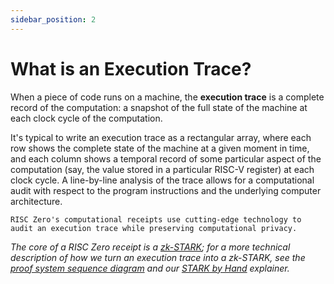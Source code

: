 ```yaml
---
sidebar_position: 2
---
```


# What is an Execution Trace?

When a piece of code runs on a machine, the **execution trace** is a complete
record of the computation: a snapshot of the full state of the machine at each
clock cycle of the computation.

It's typical to write an execution trace as a rectangular array, where each row
shows the complete state of the machine at a given moment in time, and each
column shows a temporal record of some particular aspect of the computation
(say, the value stored in a particular RISC-V register) at each clock cycle. A
line-by-line analysis of the trace allows for a computational audit with respect
to the program instructions and the underlying computer architecture.

`RISC Zero's computational receipts use cutting-edge technology to audit an
execution trace while preserving computational privacy.`

_The core of a RISC Zero receipt is a
[zk-STARK](../reference-docs/about-starks.md); for a more technical description
of how we turn an execution trace into a zk-STARK, see the [proof system
sequence diagram](./proof-system-sequence-diagram) and our [STARK by
Hand](./stark-by-hand) explainer._

